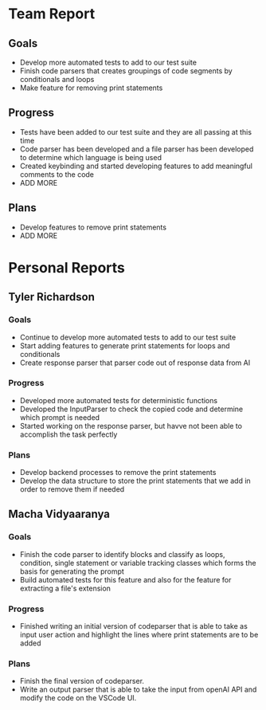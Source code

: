 # Team Report

## Goals
- Develop more automated tests to add to our test suite
- Finish code parsers that creates groupings of code segments by conditionals and loops
- Make feature for removing print statements

## Progress
- Tests have been added to our test suite and they are all passing at this time
- Code parser has been developed and a file parser has been developed to determine which language is being used
- Created keybinding and started developing features to add meaningful comments to the code
- ADD MORE

## Plans
- Develop features to remove print statements
- ADD MORE 


# Personal Reports

## Tyler Richardson

### Goals
- Continue to develop more automated tests to add to our test suite 
- Start adding features to generate print statements for loops and conditionals
- Create response parser that parser code out of response data from AI

### Progress
- Developed more automated tests for deterministic functions
- Developed the InputParser to check the copied code and determine which prompt is needed
- Started working on the response parser, but havve not been able to accomplish the task perfectly

### Plans
- Develop backend processes to remove the print statements
- Develop the data structure to store the print statements that we add in order to remove them if needed
  
## Macha Vidyaaranya
### Goals
- Finish the code parser to identify blocks and classify as loops, condition, single statement or variable tracking classes which forms the basis for generating the prompt
- Build automated tests for this feature and also for the feature for extracting a file's extension

### Progress
- Finished writing an initial version of codeparser that is able to take as input user action and highlight the lines where print statements are to be added

### Plans
- Finish the final version of codeparser.
- Write an output parser that is able to take the input from openAI API and modify the code on the VSCode UI.
